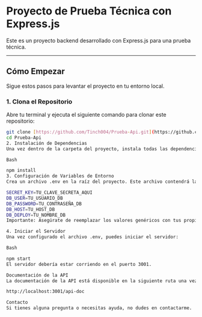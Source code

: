 # Proyecto de Prueba Técnica con Express.js

Este es un proyecto backend desarrollado con Express.js para una prueba técnica.

---

## Cómo Empezar

Sigue estos pasos para levantar el proyecto en tu entorno local.

### 1. Clona el Repositorio

Abre tu terminal y ejecuta el siguiente comando para clonar este repositorio:

```bash
git clone [https://github.com/Tinch004/Prueba-Api.git](https://github.com/Tinch004/Prueba-Api.git)
cd Prueba-Api
2. Instalación de Dependencias
Una vez dentro de la carpeta del proyecto, instala todas las dependencias necesarias:

Bash

npm install
3. Configuración de Variables de Entorno
Crea un archivo .env en la raíz del proyecto. Este archivo contendrá las variables de entorno necesarias para la conexión a la base de datos y otras configuraciones.

SECRET_KEY=TU_CLAVE_SECRETA_AQUI
DB_USER=TU_USUARIO_DB
DB_PASSWORD=TU_CONTRASEÑA_DB
DB_HOST=TU_HOST_DB
DB_DEPLOY=TU_NOMBRE_DB
Importante: Asegúrate de reemplazar los valores genéricos con tus propias credenciales y configuraciones.

4. Iniciar el Servidor
Una vez configurado el archivo .env, puedes iniciar el servidor:

Bash

npm start
El servidor debería estar corriendo en el puerto 3001.

Documentación de la API
La documentación de la API está disponible en la siguiente ruta una vez que el servidor esté en funcionamiento:

http://localhost:3001/api-doc

Contacto
Si tienes alguna pregunta o necesitas ayuda, no dudes en contactarme.
